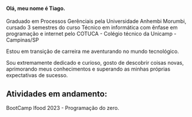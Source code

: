 
#### Olá, meu nome é Tiago. 
Graduado em Processos Gerênciais pela Universidade Anhembi Morumbi, cursado 3 semestres do curso Técnico em informática com ênfase em programação e internet pelo COTUCA - Colégio técnico da Unicamp - Campinas/SP 

Estou em transição de carreira me aventurando no mundo tecnológico.

Sou extremamente dedicado e curioso, gosto de descobrir coisas novas, aprimorando meus conhecimentos e superando as minhas próprias expectativas de sucesso.


## Atividades em andamento:

BootCamp Ifood 2023 - Programação do zero.
